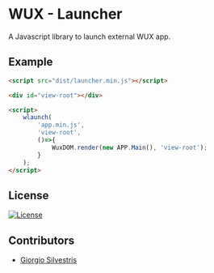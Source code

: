 # WUX - Launcher

A Javascript library to launch external WUX app.

## Example

```html
<script src="dist/launcher.min.js"></script>

<div id="view-root"></div>

<script>
	wlaunch(
		'app.min.js', 
		'view-root', 
		()=>{ 
			WuxDOM.render(new APP.Main(), 'view-root'); 
		}
	);
</script>
```

## License

[![License](https://img.shields.io/badge/License-Apache_2.0-blue.svg)](https://opensource.org/licenses/Apache-2.0)

## Contributors

* [Giorgio Silvestris](https://github.com/giosil)
